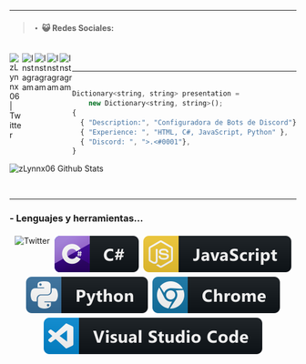***********************************
> #### ・ 😺 Redes Sociales:

<br/>
<a href="https://twitter.com/zLynnx066">
  <img align="left" alt="zLynnx06 | Twitter" width="22px" src="https://cdn.discordapp.com/attachments/842581472997015563/864667364197138472/371907030_TWITTER_ICON_1080.png" />
</a>
<a href="https://www.instagram.com/zlynnx066">
  <img align="left" alt="Instagram" width="22px" src="https://cdn.discordapp.com/attachments/842581472997015563/864667143224557629/instagram-social-media-logo-for-your-works-png-format-19.png" />
  
</a>
<a href="https://discord.gg/4DWVqPvzw7">
  <img align="left" alt="Instagram" width="22px" src="https://cdn.discordapp.com/attachments/842581472997015563/864667758201143316/Discord-Logo-Circle.png" />

</a>
<a href="https://www.youtube.com/channel/UCBCfP4bXAKud-7T9sW_GnvA">
  <img align="left" alt="Instagram" width="22px" src="http://clipart-library.com/images_k/youtube-logo-png-transparent/youtube-logo-png-transparent-22.png" />
  
</a>
<a href="https://open.spotify.com/user/31bkmbczqn4uv7wqtxfk5eytudpe">
  <img align="left" alt="Instagram" width="22px" src="https://cdn.discordapp.com/attachments/842581472997015563/864666928227942400/spotify-download-logo-30.png" />


<br />
  
***********************************

```js
  
Dictionary<string, string> presentation =
    new Dictionary<string, string>();
{
  { "Description:", "Configuradora de Bots de Discord"},
  { "Experience: ", "HTML, C#, JavaScript, Python" },
  { "Discord: ", ">.<឵឵឵#0001"},
}
``` 

![zLynnx06 Github Stats](https://github-readme-stats.vercel.app/api?username=zLynnx06&show_icons=true&title_color=FF0176&icon_color=FA0000&text_color=9f9f9f&bg_color=151515)

<br />

*************

### - Lenguajes y herramientas...

<p align="center">
 <img src="https://cdn.discordapp.com/attachments/864669532924018718/864669541481447435/html.png" alt="Twitter" style="vertical-align:top; margin:4px"><img src="https://raw.githubusercontent.com/8bithemant/8bithemant/master/svg/dev/languages/csharp.svg"alt="Twitter" style="vertical-align:top; margin:4px"><img src="https://raw.githubusercontent.com/8bithemant/8bithemant/master/svg/dev/languages/js.svg" alt="Twitter" style="vertical-align:top; margin:4px"><img src="https://raw.githubusercontent.com/8bithemant/8bithemant/master/svg/dev/languages/python.svg" alt="Twitter" style="vertical-align:top; margin:4px"><img src="https://raw.githubusercontent.com/8bithemant/8bithemant/master/svg/dev/misc/chrome.svg" alt="Twitter" style="vertical-align:top; margin:4px"><img src="https://raw.githubusercontent.com/8bithemant/8bithemant/master/svg/dev/tools/visualstudio_code.svg" alt="Twitter" style="vertical-align:top; margin:4px">

</p>
